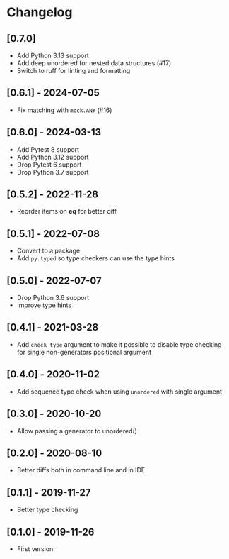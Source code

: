 # Changelog


## [0.7.0]
- Add Python 3.13 support
- Add deep unordered for nested data structures (#17)
- Switch to ruff for linting and formatting

## [0.6.1] - 2024-07-05
- Fix matching with `mock.ANY` (#16)


## [0.6.0] - 2024-03-13
- Add Pytest 8 support
- Add Python 3.12 support
- Drop Pytest 6 support
- Drop Python 3.7 support


## [0.5.2] - 2022-11-28
- Reorder items on __eq__ for better diff 


## [0.5.1] - 2022-07-08
- Convert to a package
- Add `py.typed` so type checkers can use the type hints


## [0.5.0] - 2022-07-07
- Drop Python 3.6 support
- Improve type hints


## [0.4.1] - 2021-03-28
- Add `check_type` argument to make it possible to disable type checking for single non-generators positional argument


## [0.4.0] - 2020-11-02
- Add sequence type check when using `unordered` with single argument


## [0.3.0] - 2020-10-20
- Allow passing a generator to unordered()


## [0.2.0] - 2020-08-10
- Better diffs both in command line and in IDE


## [0.1.1] - 2019-11-27
- Better type checking


## [0.1.0] - 2019-11-26
- First version

